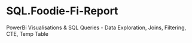 # SQL.Foodie-Fi-Report
PowerBi Visualisations &amp; SQL Queries - Data Exploration, Joins, Filtering, CTE, Temp Table
